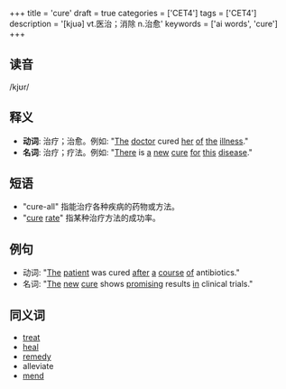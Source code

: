 +++
title = 'cure'
draft = true
categories = ['CET4']
tags = ['CET4']
description = '[kjuə] vt.医治；消除 n.治愈'
keywords = ['ai words', 'cure']
+++

## 读音
/kjʊr/

## 释义
- **动词**: 治疗；治愈。例如: "[The](/post/the/) [doctor](/post/doctor/) cured [her](/post/her/) [of](/post/of/) [the](/post/the/) [illness](/post/illness/)."
- **名词**: 治疗；疗法。例如: "[There](/post/there/) is [a](/post/a/) [new](/post/new/) [cure](/post/cure/) [for](/post/for/) [this](/post/this/) [disease](/post/disease/)."

## 短语
- "cure-all" 指能治疗各种疾病的药物或方法。
- "[cure](/post/cure/) [rate](/post/rate/)" 指某种治疗方法的成功率。

## 例句
- 动词: "[The](/post/the/) [patient](/post/patient/) was cured [after](/post/after/) [a](/post/a/) [course](/post/course/) [of](/post/of/) antibiotics."
- 名词: "[The](/post/the/) [new](/post/new/) [cure](/post/cure/) shows [promising](/post/promising/) results [in](/post/in/) clinical trials."

## 同义词
- [treat](/post/treat/)
- [heal](/post/heal/)
- [remedy](/post/remedy/)
- alleviate
- [mend](/post/mend/)
